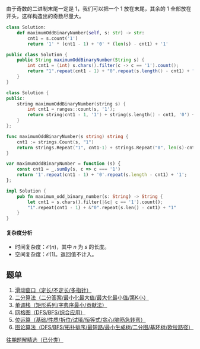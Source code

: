 由于奇数的二进制末尾一定是 $1$，我们可以把一个 $1$ 放在末尾，其余的 $1$ 全部放在开头，这样构造出的奇数尽量大。

```py [sol-Python3]
class Solution:
    def maximumOddBinaryNumber(self, s: str) -> str:
        cnt1 = s.count('1')
        return '1' * (cnt1 - 1) + '0' * (len(s) - cnt1) + '1'
```

```java [sol-Java]
public class Solution {
    public String maximumOddBinaryNumber(String s) {
        int cnt1 = (int) s.chars().filter(c -> c == '1').count();
        return "1".repeat(cnt1 - 1) + "0".repeat(s.length() - cnt1) + "1";
    }
}
```

```cpp [sol-C++]
class Solution {
public:
    string maximumOddBinaryNumber(string s) {
        int cnt1 = ranges::count(s, '1');
        return string(cnt1 - 1, '1') + string(s.length() - cnt1, '0') + '1';
    }
};
```

```go [sol-Go]
func maximumOddBinaryNumber(s string) string {
	cnt1 := strings.Count(s, "1")
	return strings.Repeat("1", cnt1-1) + strings.Repeat("0", len(s)-cnt1) + "1"
}
```

```js [sol-JavaScript]
var maximumOddBinaryNumber = function (s) {
    const cnt1 = _.sumBy(s, c => c === '1')
    return '1'.repeat(cnt1 - 1) + '0'.repeat(s.length - cnt1) + '1';
};
```

```rust [sol-Rust]
impl Solution {
    pub fn maximum_odd_binary_number(s: String) -> String {
        let cnt1 = s.chars().filter(|&c| c == '1').count();
        "1".repeat(cnt1 - 1) + &"0".repeat(s.len() - cnt1) + "1"
    }
}
```

#### 复杂度分析

- 时间复杂度：$\mathcal{O}(n)$，其中 $n$ 为 $s$ 的长度。
- 空间复杂度：$\mathcal{O}(1)$。返回值不计入。

## 题单

1. [滑动窗口（定长/不定长/多指针）](https://leetcode.cn/circle/discuss/0viNMK/)
2. [二分算法（二分答案/最小化最大值/最大化最小值/第K小）](https://leetcode.cn/circle/discuss/SqopEo/)
3. [单调栈（矩形系列/字典序最小/贡献法）](https://leetcode.cn/circle/discuss/9oZFK9/)
4. [网格图（DFS/BFS/综合应用）](https://leetcode.cn/circle/discuss/YiXPXW/)
5. [位运算（基础/性质/拆位/试填/恒等式/贪心/脑筋急转弯）](https://leetcode.cn/circle/discuss/dHn9Vk/)
6. [图论算法（DFS/BFS/拓扑排序/最短路/最小生成树/二分图/基环树/欧拉路径）](https://leetcode.cn/circle/discuss/01LUak/)

[往期题解精选（已分类）](https://github.com/EndlessCheng/codeforces-go/blob/master/leetcode/SOLUTIONS.md)
